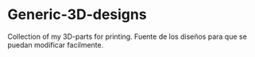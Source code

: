 # Generic-3D-designs

Collection of my 3D-parts for printing.
Fuente de los diseños para que se puedan modificar facilmente.
